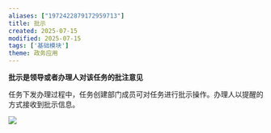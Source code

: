 ```yaml
---
aliases: ["1972422879172959713"]
title: 批示
created: 2025-07-15
modified: 2025-07-15
tags: ['基础模块']
theme: 政务应用
---
```


**批示是领导或者办理人对该任务的批注意见**

任务下发办理过程中，任务创建部门成员可对任务进行批示操作。办理人以提醒的方式接收到批示信息。

![](24071eb089a168950ad70930307ee729.jpg)